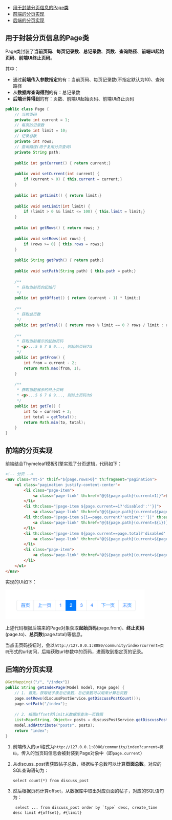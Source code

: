 * [用于封装分页信息的Page类](#%E7%94%A8%E4%BA%8E%E5%B0%81%E8%A3%85%E5%88%86%E9%A1%B5%E4%BF%A1%E6%81%AF%E7%9A%84page%E7%B1%BB)
* [前端的分页实现](#%E5%89%8D%E7%AB%AF%E7%9A%84%E5%88%86%E9%A1%B5%E5%AE%9E%E7%8E%B0)
* [后端的分页实现](#%E5%90%8E%E7%AB%AF%E7%9A%84%E5%88%86%E9%A1%B5%E5%AE%9E%E7%8E%B0)


## 用于封装分页信息的Page类

Page类封装了**当前页码**、**每页记录数**、**总记录数**、**页数**、**查询路径**、**前端UI起始页码**、**前端UI终止页码**。

其中：

- 通过**前端传入参数指定**的有：当前页码、每页记录数(不指定默认为10)、查询路径
- 从**数据库查询得到**的有：总记录数
- **后端计算得到**的有：页数、前端UI起始页码、前端UI终止页码

```java
public class Page {
    // 当前页码
    private int current = 1;
    // 每页的记录数
    private int limit = 10;
    // 记录总数
    private int rows;
    // 查询路径(用于复用分页查询)
    private String path;

    public int getCurrent() { return current;}

    public void setCurrent(int current) {
        if (current > 0) { this.current = current;}
    }

    public int getLimit() { return limit;}

    public void setLimit(int limit) {
        if (limit > 0 && limit <= 100) { this.limit = limit;}
    }

    public int getRows() { return rows; }

    public void setRows(int rows) {
        if (rows >= 0) { this.rows = rows;}
    }

    public String getPath() { return path;}

    public void setPath(String path) { this.path = path;}

    /**
     * 获取当前页的起始行
     */
    public int getOffset() { return (current - 1) * limit;}

    /**
     * 获取总页数
     */
    public int getTotal() { return rows % limit == 0 ? rows / limit : rows / limit + 1;}

    /**
     * 获取当前展示的起始页码
     * <p>...5 6 7 8 9..., 则起始页码为5
     */
    public int getFrom() {
        int from = current - 2;
        return Math.max(from, 1);
    }

    /**
     * 获取当前展示的终止页码
     * <p>...5 6 7 8 9..., 则终止页码为9
     */
    public int getTo() {
        int to = current + 2;
        int total = getTotal();
        return Math.min(to, total);
    }
}
```

## 前端的分页实现

前端结合Thymeleaf模板引擎实现了分页逻辑，代码如下：

```html
<!-- 分页 -->
<nav class="mt-5" th:if="${page.rows>0}" th:fragment="pagination">
    <ul class="pagination justify-content-center">
        <li class="page-item">
            <a class="page-link" th:href="@{${page.path}(current=1)}">首页</a>
        </li>
        <li th:class="|page-item ${page.current==1?'disabled':''}|">
            <a class="page-link" th:href="@{${page.path}(current=${page.current-1})}">上一页</a></li>
        <li th:class="|page-item ${i==page.current?'active':''}|" th:each="i:${#numbers.sequence(page.from,page.to)}">
            <a class="page-link" th:href="@{${page.path}(current=${i})}" th:text="${i}">1</a>
        </li>
        <li th:class="|page-item ${page.current==page.total?'disabled':''}|">
            <a class="page-link" th:href="@{${page.path}(current=${page.current+1})}">下一页</a>
        </li>
        <li class="page-item">
            <a class="page-link" th:href="@{${page.path}(current=${page.total})}">末页</a>
        </li>
    </ul>
</nav>
```

实现的UI如下：

<img src="https://raw.githubusercontent.com/lvhlvh/pictures/master/img/20200905231203.png" style="zoom:80%;" />

上述代码根据后端来的Page对象获取**起始页码**(page.from)、**终止页码**(page.to)、**总页数**(page.total)等信息。

当点击页码按钮时，会以`http://127.0.0.1:8080/community/index?current=页码`形式的url访问，后端获取url参数中的页码，进而取到指定页的记录。

## 后端的分页实现

```java
@GetMapping({"/", "/index"})
public String getIndexPage(Model model, Page page) {
    // 1. 首先，获取帖子表总记录数，总记录数可以用来计算总页数
    page.setRows(discussPostService.getDiscussPostCount());
    page.setPath("/index");

    // 2. 根据offset和limit从数据库查询一页数据
    List<Map<String, Object>> posts = discussPostService.getDiscussPostOnePage(page.getOffset(), page.getLimit());
    model.addAttribute("posts", posts);
    return "index";
}
```

1. 前端传入的url格式为`http://127.0.0.1:8080/community/index?current=页码`，传入的当页码信息会被封装到Page对象中（即`page.current`）

2. 从discuss_post表获取帖子总数，根据帖子总数可以计算**页面总数**。对应的SQL查询语句为：

   ```mysql
   select count(*) from discuss_post
   ```

3. 然后根据页码计算offset，从数据库中取出对应页面的帖子，对应的SQL语句为：

   ```mysql
    select ... from discuss_post order by `type` desc, create_time desc limit #{offset}, #{limit}
   ```

   

